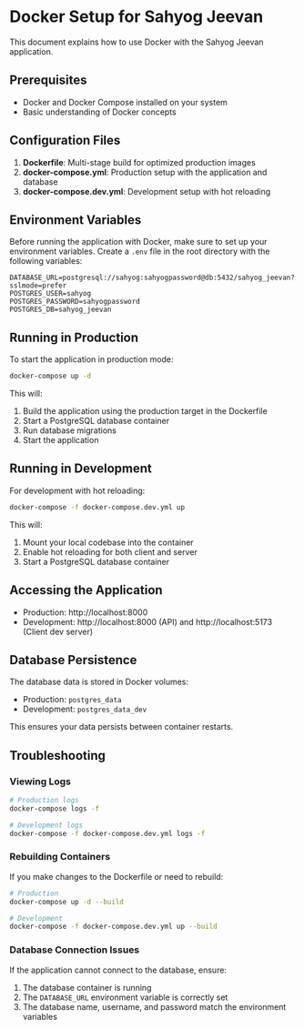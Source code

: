 # Docker Setup for Sahyog Jeevan

This document explains how to use Docker with the Sahyog Jeevan application.

## Prerequisites

- Docker and Docker Compose installed on your system
- Basic understanding of Docker concepts

## Configuration Files

1. **Dockerfile**: Multi-stage build for optimized production images
2. **docker-compose.yml**: Production setup with the application and database
3. **docker-compose.dev.yml**: Development setup with hot reloading

## Environment Variables

Before running the application with Docker, make sure to set up your environment variables. Create a `.env` file in the root directory with the following variables:

```
DATABASE_URL=postgresql://sahyog:sahyogpassword@db:5432/sahyog_jeevan?sslmode=prefer
POSTGRES_USER=sahyog
POSTGRES_PASSWORD=sahyogpassword
POSTGRES_DB=sahyog_jeevan
```

## Running in Production

To start the application in production mode:

```bash
docker-compose up -d
```

This will:
1. Build the application using the production target in the Dockerfile
2. Start a PostgreSQL database container
3. Run database migrations
4. Start the application

## Running in Development

For development with hot reloading:

```bash
docker-compose -f docker-compose.dev.yml up
```

This will:
1. Mount your local codebase into the container
2. Enable hot reloading for both client and server
3. Start a PostgreSQL database container

## Accessing the Application

- Production: http://localhost:8000
- Development: http://localhost:8000 (API) and http://localhost:5173 (Client dev server)

## Database Persistence

The database data is stored in Docker volumes:
- Production: `postgres_data`
- Development: `postgres_data_dev`

This ensures your data persists between container restarts.

## Troubleshooting

### Viewing Logs

```bash
# Production logs
docker-compose logs -f

# Development logs
docker-compose -f docker-compose.dev.yml logs -f
```

### Rebuilding Containers

If you make changes to the Dockerfile or need to rebuild:

```bash
# Production
docker-compose up -d --build

# Development
docker-compose -f docker-compose.dev.yml up --build
```

### Database Connection Issues

If the application cannot connect to the database, ensure:
1. The database container is running
2. The `DATABASE_URL` environment variable is correctly set
3. The database name, username, and password match the environment variables
